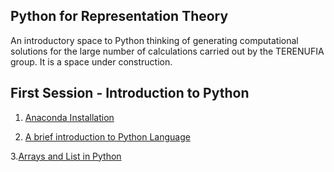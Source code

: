 ## Python for Representation Theory

An introductory space to Python thinking of generating computational solutions for the large number of calculations carried out by the TERENUFIA group. It is a space under construction.

## First Session - Introduction to Python

1. [Anaconda Installation](https://github.com/Izainea/Python-for-Representation-Theory/blob/main/Notebooks/Instalaci%C3%B3n%20y%20configuraci%C3%B3n%20inicial%20de%20Anaconda.ipynb)

2. [A brief introduction to Python Language ](https://github.com/Izainea/Python-for-Representation-Theory/blob/main/Notebooks/Introducci%C3%B3n%20al%20lenguaje%20Python.ipynb)

3.[Arrays and List in Python](https://github.com/Izainea/Python-for-Representation-Theory/blob/main/Notebooks/Listas%20y%20arreglos%20de%20Python.ipynb)
